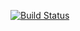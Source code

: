 [![Build Status](https://travis-ci.org/TheAmazingFail-Man/deposit-calc.svg?branch=master)](https://travis-ci.org/TheAmazingFail-Man/deposit-calc)
